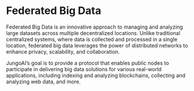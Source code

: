 # Federated Big Data

Federated Big Data is an innovative approach to managing and analyzing large datasets across
multiple decentralized locations. Unlike traditional centralized systems, where data is collected and
processed in a single location, federated big data leverages the power of distributed networks to
enhance privacy, scalability, and collaboration.

JungoAI’s goal is to provide a protocol that enables public nodes to participate in delivering
big data solutions for various real-world applications, including indexing and analyzing blockchains,
collecting and analyzing web data, and more.
